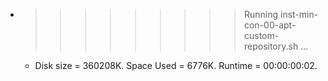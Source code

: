 * >>>>>>>>> Running inst-min-con-00-apt-custom-repository.sh ...
  * Disk size = 360208K. Space Used = 6776K. Runtime = 00:00:00:02.

